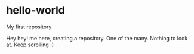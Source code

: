 # hello-world
My first repository

Hey hey! me here, creating a repository. One of the many. Nothing to look at. Keep scrolling :)
